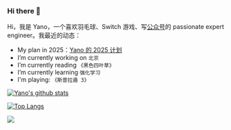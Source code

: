 ### Hi there 👋 

Hi，我是 Yano，一个喜欢羽毛球、Switch 游戏、写[公众号](https://mp.weixin.qq.com/s/BgoE5gUQfXV7gZF0URJLkA)的 passionate expert engineer。我最近的动态：
- My plan in 2025：[Yano 的 2025 计划](https://yano-nankai.notion.site/Yano-Space-ff42bde7acd1467eb3ae63dc0d4a9f8c)
- I’m currently working on `北京`
- I’m currently reading `《黑色四叶草》`
- I’m currently learning `强化学习`
- I'm playing: `《斯普拉遁 3》`

[![Yano's github stats](https://github-readme-stats-izh7piylk.vercel.app/api?username=LjyYano&hide=prs,contribs&show_icons=true&bg_color=DEG,E66345,A65481&title_color=FFFFFF&text_color=FFFFFF&icon_color=FFFFFF)](https://github.com/LjyYano/Thinking_in_Java_MindMapping)

[![Top Langs](https://github-readme-stats.vercel.app/api/top-langs/?username=LjyYano&layout=compact)](https://github.com/anuraghazra/github-readme-stats)

![](https://komarev.com/ghpvc/?username=LjyYano) 

